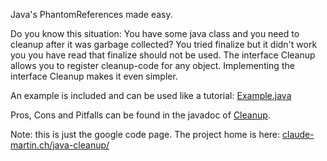 Java's PhantomReferences made easy.

Do you know this situation: You have some java class and you need to cleanup after it was garbage collected?
You tried finalize but it didn't work you you have read that finalize should not be used.
The interface Cleanup allows you to register cleanup-code for any object. Implementing the interface Cleanup makes it even simpler.

An example is included and can be used like a tutorial:
[Example.java](https://code.google.com/p/java-cleanup/source/browse/trunk/Cleanup/tests/ch/claude_martin/cleanup/Example.java)

Pros, Cons and Pitfalls can be found in the javadoc of [Cleanup](http://claude-martin.ch/java-cleanup/doc/ch/claude_martin/cleanup/Cleanup.html).

Note: this is just the google code page. The project home is here: [claude-martin.ch/java-cleanup/](http://claude-martin.ch/java-cleanup/)